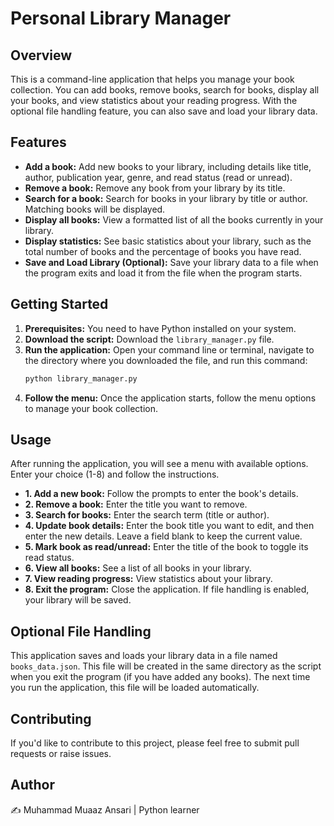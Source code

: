 # Personal Library Manager

## Overview

This is a command-line application that helps you manage your book collection. You can add books, remove books, search for books, display all your books, and view statistics about your reading progress. With the optional file handling feature, you can also save and load your library data.

## Features

* **Add a book:** Add new books to your library, including details like title, author, publication year, genre, and read status (read or unread).
* **Remove a book:** Remove any book from your library by its title.
* **Search for a book:** Search for books in your library by title or author. Matching books will be displayed.
* **Display all books:** View a formatted list of all the books currently in your library.
* **Display statistics:** See basic statistics about your library, such as the total number of books and the percentage of books you have read.
* **Save and Load Library (Optional):** Save your library data to a file when the program exits and load it from the file when the program starts.

## Getting Started

1.  **Prerequisites:** You need to have Python installed on your system.
2.  **Download the script:** Download the `library_manager.py` file.
3.  **Run the application:** Open your command line or terminal, navigate to the directory where you downloaded the file, and run this command:
    ```bash
    python library_manager.py
    ```
4.  **Follow the menu:** Once the application starts, follow the menu options to manage your book collection.

## Usage

After running the application, you will see a menu with available options. Enter your choice (1-8) and follow the instructions.

* **1. Add a new book:** Follow the prompts to enter the book's details.
* **2. Remove a book:** Enter the title you want to remove.
* **3. Search for books:** Enter the search term (title or author).
* **4. Update book details:** Enter the book title you want to edit, and then enter the new details. Leave a field blank to keep the current value.
* **5. Mark book as read/unread:** Enter the title of the book to toggle its read status.
* **6. View all books:** See a list of all books in your library.
* **7. View reading progress:** View statistics about your library.
* **8. Exit the program:** Close the application. If file handling is enabled, your library will be saved.

## Optional File Handling

This application saves and loads your library data in a file named `books_data.json`. This file will be created in the same directory as the script when you exit the program (if you have added any books). The next time you run the application, this file will be loaded automatically.

## Contributing

If you'd like to contribute to this project, please feel free to submit pull requests or raise issues.

## Author

✍️ Muhammad Muaaz Ansari | Python learner

